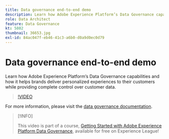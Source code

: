 ```yaml
---
title: Data governance end-to-end demo
description: Learn how Adobe Experience Platform’s Data Governance capabilities and how it helps brands deliver personalized experiences to their customers while providing complete control over customer data.
role: Data Architect
feature: Data Governance
kt: 5802
thumbnail: 36653.jpg
exl-id: 84ac047f-eb46-41c3-a6b0-d0a9d0ec0d79
---
```

# Data governance end-to-end demo

Learn how Adobe Experience Platform’s Data Governance capabilities and how it helps brands deliver personalized experiences to their customers while providing complete control over customer data.

>[!VIDEO](https://video.tv.adobe.com/v/36653?quality=12&learn=on)

For  more information, please visit the [data governance documentation](https://experienceleague.adobe.com/docs/experience-platform/data-governance/home.html).

>[!INFO]
>
> This video is part of a course, [Getting Started with Adobe Experience Platform Data Governance](https://experienceleague.adobe.com/?recommended=ExperiencePlatform-D-1-2021.1.dgov.gs), available for free on Experience League!

